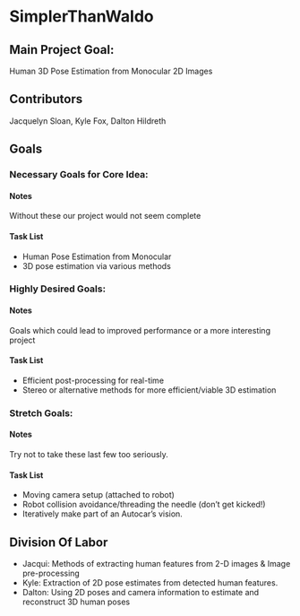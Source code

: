 # SimplerThanWaldo

## Main Project Goal: 
Human 3D Pose Estimation from Monocular 2D Images

## Contributors
Jacquelyn Sloan, Kyle Fox, Dalton Hildreth

## Goals
### Necessary Goals for Core Idea:
#### Notes
Without these our project would not seem complete
#### Task List
* Human Pose Estimation from Monocular
* 3D pose estimation via various methods

### Highly Desired Goals:
#### Notes
Goals which could lead to improved performance or a more interesting project
#### Task List
* Efficient post-processing for real-time
* Stereo or alternative methods for more efficient/viable 3D estimation

### Stretch Goals:
#### Notes
Try not to take these last few too seriously.
#### Task List
* Moving camera setup (attached to robot)
* Robot collision avoidance/threading the needle (don’t get kicked!)
* Iteratively make part of an Autocar’s vision.
 
## Division Of Labor
* Jacqui: Methods of extracting human features from 2-D images & Image pre-processing
* Kyle: Extraction of 2D pose estimates from detected human features.
* Dalton: Using 2D poses and camera information to estimate and reconstruct 3D human poses
